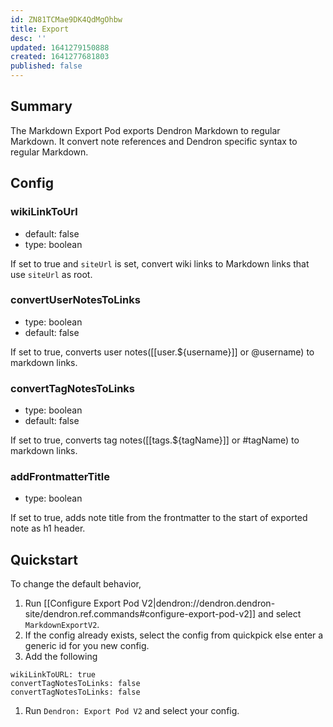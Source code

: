 ```yaml
---
id: ZN81TCMae9DK4QdMgOhbw
title: Export
desc: ''
updated: 1641279150888
created: 1641277681803
published: false
---
```


## Summary
The Markdown Export Pod exports Dendron Markdown to regular Markdown. It convert note references and Dendron specific syntax to regular Markdown.

## Config

### wikiLinkToUrl
- default: false
- type: boolean

If set to true and `siteUrl` is set, convert wiki links to Markdown links that use `siteUrl` as root. 

### convertUserNotesToLinks
- type: boolean
- default: false

If set to true, converts user notes([[user.${username}]] or @username) to markdown links.

### convertTagNotesToLinks
- type: boolean
- default: false

If set to true, converts tag notes([[tags.${tagName}]] or #tagName) to markdown links.

### addFrontmatterTitle
- type: boolean

If set to true, adds note title from the frontmatter to the start of exported note as h1 header.

## Quickstart

To change the default behavior,

1. Run [[Configure Export Pod V2|dendron://dendron.dendron-site/dendron.ref.commands#configure-export-pod-v2]] and select `MarkdownExportV2`.
1. If the config already exists, select the config from quickpick else enter a generic id for you new config.
1. Add the following
  ```Yml
  wikiLinkToURL: true
  convertTagNotesToLinks: false
  convertTagNotesToLinks: false
  ```
1. Run `Dendron: Export Pod V2` and select your config.
